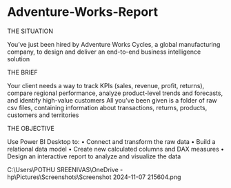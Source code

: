 # Adventure-Works-Report

 THE
 SITUATION

You’ve just been hired by Adventure Works Cycles, a global manufacturing company, to 
design and deliver an end-to-end business intelligence solution 

 THE
 BRIEF

Your client needs a way to track KPIs (sales, revenue, profit, returns), compare regional 
performance, analyze product-level trends and forecasts, and identify high-value customers
All you’ve been given is a folder of raw csv files, containing information about transactions, 
returns, products, customers and territories

 THE
 OBJECTIVE

  Use Power BI Desktop to: 
• Connect and transform the raw data
• Build a relational data model
• Create new calculated columns and DAX measures
• Design an interactive report to analyze and visualize the data


C:\Users\POTHU SREENIVAS\OneDrive - hp\Pictures\Screenshots\Screenshot 2024-11-07 215604.png
